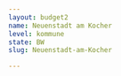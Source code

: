 ```yaml
---
layout: budget2
name: Neuenstadt am Kocher
level: kommune
state: BW
slug: Neuenstadt-am-Kocher

---
```



